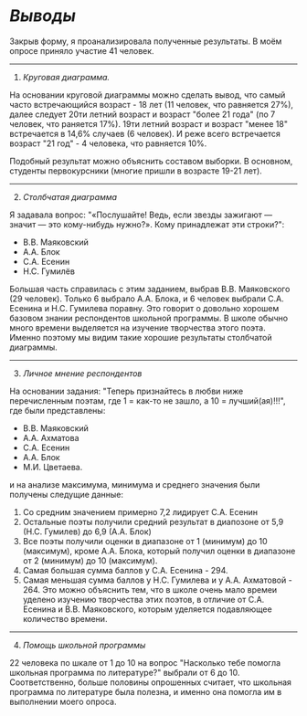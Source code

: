# *Выводы*

Закрыв форму, я проанализировала полученные результаты. В моём опросе приняло участие 41 человек.

___
1. *Круговая диаграмма.* 

На основании круговой диаграммы можно сделать вывод, что самый часто встречающийся возраст - 18 лет (11 человек, что равняется 27%), 
далее следует 20ти летний возраст и возраст "более 21 года" (по 7 человек, что раняется 17%). 19ти летний возраст и возраст "менее 18"
встречается в 14,6% случаев (6 человек). И реже всего встречается возраст "21 год" - 4 человека, что равняется 10%. 

Подобный результат можно объяснить составом выборки. В основном, студенты первокурсники (многие пришли в возрасте 19-21 лет). 

___
2. *Столбчатая диаграмма*

Я задавала вопрос: "«Послушайте! Ведь, если звезды зажигают — значит — это кому-нибудь нужно?».
Кому принадлежат эти строки?":
- В.В. Маяковский 
- А.А. Блок 
- С.А. Есенин 
- Н.С. Гумилёв 

Большая часть справилась с этим заданием, выбрав В.В. Маяковского (29 человек). Только 6 выбрало А.А. Блока, и 6 человек выбрали С.А. Есенина и Н.С. Гумилева поравну.
Это говорит о довольно хорошем базовом знании респондентов школьной программы. В школе обычно много времени выделяется на изучение творчества этого поэта. Именно поэтому мы видим такие хорошие результаты столбчатой диаграммы. 

___
3. *Личное мнение респондентов* 

На основании задания: "Теперь признайтесь в любви ниже перечисленным поэтам, где 1 = как-то не зашло, а 10 = лучший(ая)!!!", где были представлены:
- В.В. Маяковский 
- А.А. Ахматова 
- С.А. Есенин 
- А.А. Блок 
- М.И. Цветаева.

и на анализе максимума, минимума и среднего значения были получены следущие данные:
1. Со средним значением примерно 7,2 лидирует С.А. Есенин 
2. Остальные поэты получили средний результат в диапозоне от 5,9 (Н.С. Гумилев) до 6,9 (А.А. Блок)
3. Все поэты получили оценки в диапазоне от 1 (минимум) до 10 (максимум), кроме А.А. Блока, который получил оценки в диапазоне от 2 (минимум) до 10 (максимум). 
4. Самая большая сумма баллов у С.А. Есенина - 294. 
5. Самая меньшая сумма баллов у Н.С. Гумилева и у А.А. Ахматовой - 264. Это можно объяснить тем, что в школе очень мало времеи уделено изучению творчества этих поэтов, в отличие от С.А. Есенина и В.В. Маяковского, которым уделяется подавляющее количество времени. 

___
4. *Помощь школьной программы*

22 человека по шкале от 1 до 10 на вопрос "Насколько тебе помогла школьная программа по литературе?" выбрали от 6 до 10. Соответственно, больше половины
опрошенных считает, что школьная программа по литературе была полезна, и именно она помогла им в выполнении моего опроса. 

